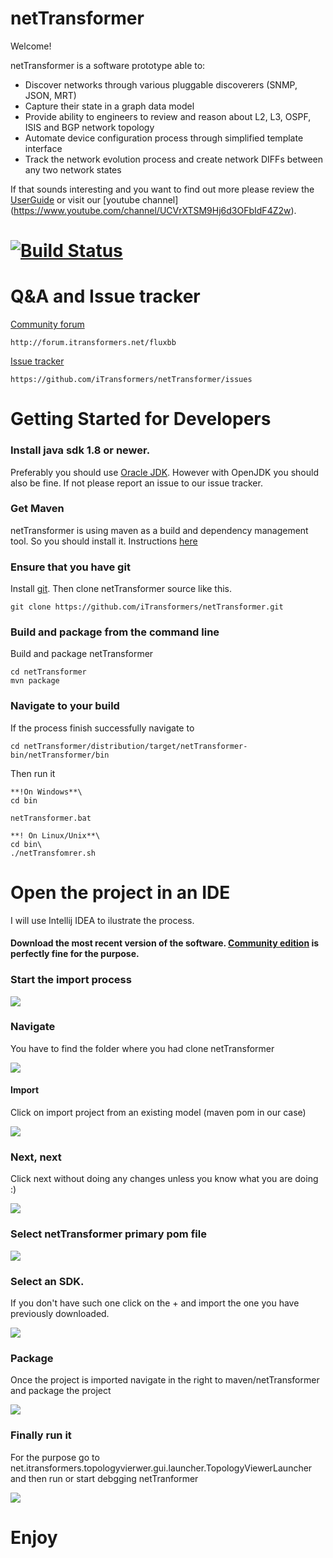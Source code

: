 netTransformer
==============
Welcome!

netTransformer is a software prototype able to:
*	Discover networks through various pluggable discoverers (SNMP, JSON, MRT)
*	Capture their state in a graph data model
*	Provide ability to engineers to review and reason about L2, L3, OSPF, ISIS and BGP network topology
*	Automate device configuration process through simplified template interface
*	Track the network evolution process and create network DIFFs between any two network states

If that sounds interesting and you want to find out more please review the [UserGuide](http://www.itransformers.net/UserGuide-Pirin.pdf) or visit our [youtube channel] (https://www.youtube.com/channel/UCVrXTSM9Hj6d3OFbIdF4Z2w). 

[![Build Status](http://build.itransformers.net:8080/buildStatus/icon?job=netTransformer-jobs/netTransformerPlumberPipe)](http://build.itransformers.net:8080/job/netTransformer-jobs/job/netTransformerPlumberPipe/) 
==============


Q&A and Issue tracker
==============

[Community forum](http://forum.itransformers.net/fluxbb/index.php) 
```
http://forum.itransformers.net/fluxbb

```

[Issue tracker](https://github.com/iTransformers/netTransformer/issues)

```
https://github.com/iTransformers/netTransformer/issues

```

Getting Started for Developers
==============

### Install java sdk 1.8 or newer. 
Preferably you should use [Oracle JDK](http://www.oracle.com/technetwork/java/javase/downloads/jdk8-downloads-2133151.html). 
However with OpenJDK you should also be fine. If not please report an issue to our issue tracker. 

### Get Maven
netTransformer is using maven as a build and dependency management tool. So you should install it. Instructions  [here](http://maven.apache.org/guides/getting-started/maven-in-five-minutes.html)


### Ensure that you have git 
Install [git](https://git-scm.com/book/en/v2/Getting-Started-Installing-Git). Then clone netTransformer source like this. 
```
git clone https://github.com/iTransformers/netTransformer.git
```

### Build and package from the command line
Build and package netTransformer 
```
cd netTransformer
mvn package
```

### Navigate to your build
If the process finish successfully navigate to 
```
cd netTransformer/distribution/target/netTransformer-bin/netTransformer/bin
```
Then run it
```
**!On Windows**\
cd bin

netTransformer.bat

**! On Linux/Unix**\
cd bin\
./netTransfomrer.sh
```



Open the project in an IDE 
==============

I will use Intellij IDEA to ilustrate the process. 

#### Download the most recent version of the software. [Community edition](https://www.jetbrains.com/idea/#chooseYourEdition) is perfectly fine for the purpose.


### Start the import process
![](media/import-project.png)

### Navigate 
You have to find the folder where you had clone netTransformer

![](media/select.png)

#### Import 
Click on import project from an existing model (maven pom in our case)

![](media/import-from-maven.png)


### Next, next 

Click next without doing any changes unless you know what you are doing :)

![](media/next1.png)


### Select netTransformer primary pom file

![](media/next2.png)

### Select an SDK.
If you don't have such one click on the + and import the one you have previously downloaded.

![](media/add_jdk.png)

### Package 

Once the project is imported navigate in the right to maven/netTransformer and package the project 

![](media/package.png)


### Finally run it 
For the purpose go to net.itransformers.topologyvierwer.gui.launcher.TopologyViewerLauncher and then run or start debgging netTranformer

 ![](media/run.png)



Enjoy
==============
